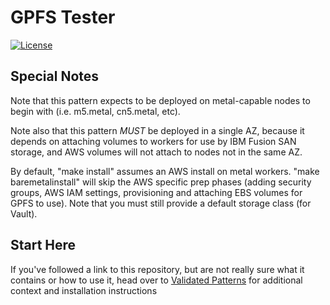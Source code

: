 # GPFS Tester

[![License](https://img.shields.io/badge/License-Apache%202.0-blue.svg)](https://opensource.org/licenses/Apache-2.0)

## Special Notes

Note that this pattern expects to be deployed on metal-capable nodes to begin with (i.e. m5.metal, cn5.metal, etc).

Note also that this pattern *MUST* be deployed in a single AZ, because it depends on attaching volumes to workers
for use by IBM Fusion SAN storage, and AWS volumes will not attach to nodes not in the same AZ.

By default, "make install" assumes an AWS install on metal workers. "make baremetalinstall" will skip the AWS
specific prep phases (adding security groups, AWS IAM settings, provisioning and attaching EBS volumes for GPFS
to use). Note that you must still provide a default storage class (for Vault).

## Start Here

If you've followed a link to this repository, but are not really sure what it contains
or how to use it, head over to [Validated Patterns](https://validatedpatterns.io)
for additional context and installation instructions
